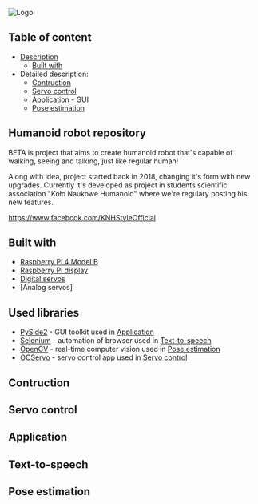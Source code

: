 
![Logo](https://user-images.githubusercontent.com/110100322/221649400-126d697b-5f4d-46e4-a58b-ef75a5e70e93.png)
## Table of content

- [Description](#humanoid-robot-repository)
    - [Built with](#build-with)
- Detailed description:
    - [Contruction](#contruction)
    - [Servo control](#servo-control)
    - [Application - GUI](#application)
    - [Pose estimation](#pose-estimation)
## Humanoid robot repository

BETA is project that aims to create humanoid robot that's capable of walking, seeing and talking, just like regular human!

Along with idea, project started back in 2018, changing it's form with new upgrades. Currently it's developed as project in students scientific association "Koło Naukowe Humanoid" where we're regulary posting his new features.

https://www.facebook.com/KNHStyleOfficial
## Built with


- [Raspberry Pi 4 Model B](https://www.raspberrypi.com/products/raspberry-pi-4-model-b/)
- [Raspberry Pi display](https://www.dfrobot.com/product-1784.html)
- [Digital servos](https://en.ocservo.com/?post_type=products&page_id=16170)
- [Analog servos]
## Used libraries

- [PySide2](https://pypi.org/project/PySide2/) - GUI toolkit used in [Application](#application)
- [Selenium](https://www.selenium.dev/) - automation of browser used in [Text-to-speech](#text-to-speech)
- [OpenCV](https://opencv.org/) - real-time computer vision used in [Pose estimation](#pose-estimation)
- [OCServo](https://github.com/Shinnken/OCServo_App/) - servo control app used in [Servo control](#servo-control)

## Contruction
## Servo control
## Application
## Text-to-speech
## Pose estimation
